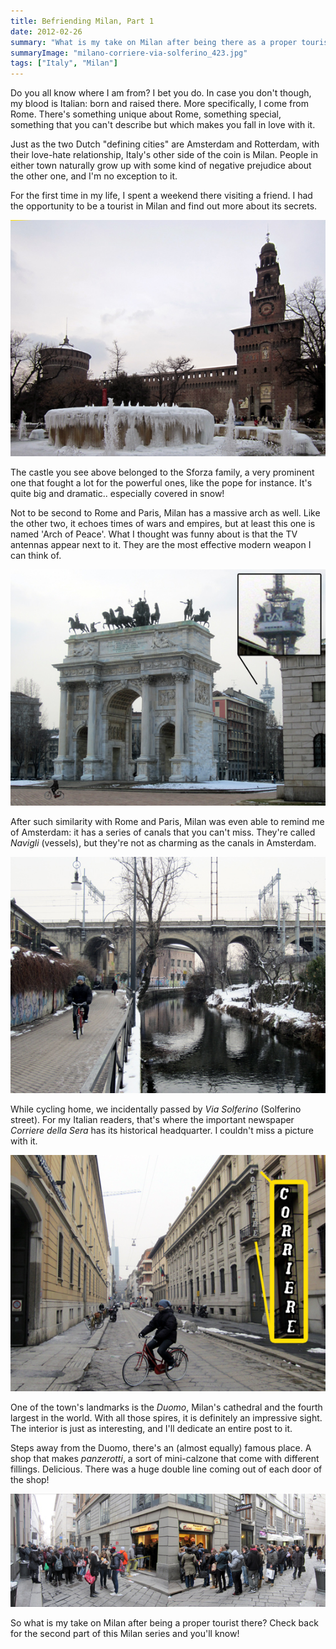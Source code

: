 ```yaml
---
title: Befriending Milan, Part 1
date: 2012-02-26
summary: "What is my take on Milan after being there as a proper tourist?"
summaryImage: "milano-corriere-via-solferino_423.jpg"
tags: ["Italy", "Milan"]
---
```


Do you all know where I am from? I bet you do. In case you don't though, my blood is Italian: born and raised there. More specifically, I come from Rome. There's something unique about Rome, something special, something that you can't describe but which makes you fall in love with it.

Just as the two Dutch "defining cities" are Amsterdam and Rotterdam, with their love-hate relationship, Italy's other side of the coin is Milan. People in either town naturally grow up with some kind of negative prejudice about the other one, and I'm no exception to it.

For the first time in my life, I spent a weekend there visiting a friend. I had the opportunity to be a tourist in Milan and find out more about its secrets.

![](milan-sforza-castle_423.jpg)

<!--more-->

The castle you see above belonged to the Sforza family, a very prominent one that fought a lot for the powerful ones, like the pope for instance. It's quite big and dramatic.. especially covered in snow!

Not to be second to Rome and Paris, Milan has a massive arch as well. Like the other two, it echoes times of wars and empires, but at least this one is named 'Arch of Peace'. What I thought was funny about is that the TV antennas appear next to it. They are the most effective modern weapon I can think of. 

![](milan-arc-of-peace-rai-antennas_423.jpg)

After such similarity with Rome and Paris, Milan was even able to remind me of Amsterdam: it has a series of canals that you can't miss. They're called _Navigli_ (vessels), but they're not as charming as the canals in Amsterdam.

![](milano-navigli-bicycle_423.jpg)

While cycling home, we incidentally passed by _Via Solferino_ (Solferino street). For my Italian readers, that's where the important newspaper _Corriere della Sera_ has its historical headquarter. I couldn't miss a picture with it.

![](milano-corriere-via-solferino_423.jpg)

One of the town's landmarks is the _Duomo_, Milan's cathedral and the fourth largest in the world. With all those spires, it is definitely an impressive sight. The interior is just as interesting, and I'll dedicate an entire post to it.

Steps away from the Duomo, there's an (almost equally) famous place. A shop that makes _panzerotti_, a sort of mini-calzone that come with different fillings. Delicious. There was a huge double line coming out of each door of the shop!

![](milan-luini-panzerotti-line_202.jpg)

So what is my take on Milan after being a proper tourist there? Check back for the second part of this Milan series and you'll know!
